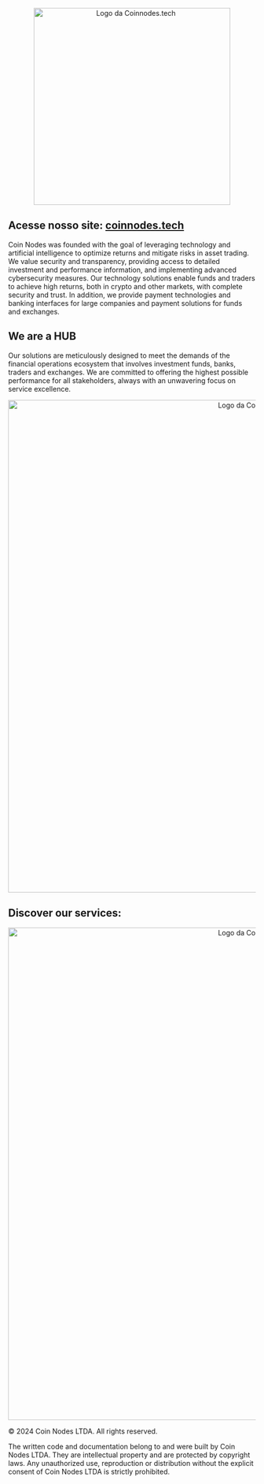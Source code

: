 <p align="center">
  <a href="https://coinnodes.tech/">
    <img src="https://www.coinnodes.tech/images/logo.png" alt="Logo da Coinnodes.tech" width="400"/>
  </a>
</p>

## Acesse nosso site: [coinnodes.tech](https://coinnodes.tech/)

Coin Nodes was founded with the goal of leveraging technology and artificial intelligence to optimize returns and mitigate risks in asset trading. We value security and transparency, providing access to detailed investment and performance information, and implementing advanced cybersecurity measures. Our technology solutions enable funds and traders to achieve high returns, both in crypto and other markets, with complete security and trust. In addition, we provide payment technologies and banking interfaces for large companies and payment solutions for funds and exchanges.


## We are a HUB

Our solutions are meticulously designed to meet the demands of the financial operations ecosystem that involves investment funds, banks, traders and exchanges. We are committed to offering the highest possible performance for all stakeholders, always with an unwavering focus on service excellence.

<p align="center">
  <a href="https://coinnodes.tech/">
    <img src="https://www.coinnodes.tech/images/we-are-hub-transparent.png" alt="Logo da Coinnodes.tech" width="1000"/>
  </a>
</p>


## Discover our services:

<p align="center">
  <a href="https://coinnodes.tech/">
    <img src="https://www.coinnodes.tech/images/our-services-transparent.png" alt="Logo da Coinnodes.tech" width="1000"/>
  </a>
</p>


© 2024 Coin Nodes LTDA. All rights reserved.

The written code and documentation belong to and were built by Coin Nodes LTDA. They are intellectual property and are protected by copyright laws. Any unauthorized use, reproduction or distribution without the explicit consent of Coin Nodes LTDA is strictly prohibited.
